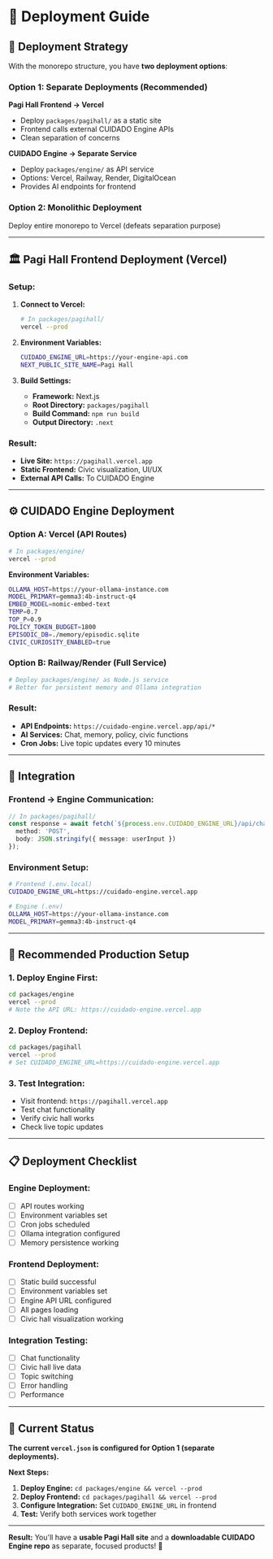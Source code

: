 # 🚀 Deployment Guide

## 🎯 **Deployment Strategy**

With the monorepo structure, you have **two deployment options**:

### **Option 1: Separate Deployments (Recommended)**

**Pagi Hall Frontend → Vercel**
- Deploy `packages/pagihall/` as a static site
- Frontend calls external CUIDADO Engine APIs
- Clean separation of concerns

**CUIDADO Engine → Separate Service**
- Deploy `packages/engine/` as API service
- Options: Vercel, Railway, Render, DigitalOcean
- Provides AI endpoints for frontend

### **Option 2: Monolithic Deployment**

Deploy entire monorepo to Vercel (defeats separation purpose)

---

## 🏛️ **Pagi Hall Frontend Deployment (Vercel)**

### **Setup:**
1. **Connect to Vercel:**
   ```bash
   # In packages/pagihall/
   vercel --prod
   ```

2. **Environment Variables:**
   ```bash
   CUIDADO_ENGINE_URL=https://your-engine-api.com
   NEXT_PUBLIC_SITE_NAME=Pagi Hall
   ```

3. **Build Settings:**
   - **Framework:** Next.js
   - **Root Directory:** `packages/pagihall`
   - **Build Command:** `npm run build`
   - **Output Directory:** `.next`

### **Result:**
- **Live Site:** `https://pagihall.vercel.app`
- **Static Frontend:** Civic visualization, UI/UX
- **External API Calls:** To CUIDADO Engine

---

## ⚙️ **CUIDADO Engine Deployment**

### **Option A: Vercel (API Routes)**
```bash
# In packages/engine/
vercel --prod
```

**Environment Variables:**
```bash
OLLAMA_HOST=https://your-ollama-instance.com
MODEL_PRIMARY=gemma3:4b-instruct-q4
EMBED_MODEL=nomic-embed-text
TEMP=0.7
TOP_P=0.9
POLICY_TOKEN_BUDGET=1800
EPISODIC_DB=./memory/episodic.sqlite
CIVIC_CURIOSITY_ENABLED=true
```

### **Option B: Railway/Render (Full Service)**
```bash
# Deploy packages/engine/ as Node.js service
# Better for persistent memory and Ollama integration
```

### **Result:**
- **API Endpoints:** `https://cuidado-engine.vercel.app/api/*`
- **AI Services:** Chat, memory, policy, civic functions
- **Cron Jobs:** Live topic updates every 10 minutes

---

## 🔗 **Integration**

### **Frontend → Engine Communication:**
```typescript
// In packages/pagihall/
const response = await fetch(`${process.env.CUIDADO_ENGINE_URL}/api/chat`, {
  method: 'POST',
  body: JSON.stringify({ message: userInput })
});
```

### **Environment Setup:**
```bash
# Frontend (.env.local)
CUIDADO_ENGINE_URL=https://cuidado-engine.vercel.app

# Engine (.env)
OLLAMA_HOST=https://your-ollama-instance.com
MODEL_PRIMARY=gemma3:4b-instruct-q4
```

---

## 🎯 **Recommended Production Setup**

### **1. Deploy Engine First:**
```bash
cd packages/engine
vercel --prod
# Note the API URL: https://cuidado-engine.vercel.app
```

### **2. Deploy Frontend:**
```bash
cd packages/pagihall
vercel --prod
# Set CUIDADO_ENGINE_URL=https://cuidado-engine.vercel.app
```

### **3. Test Integration:**
- Visit frontend: `https://pagihall.vercel.app`
- Test chat functionality
- Verify civic hall works
- Check live topic updates

---

## 📋 **Deployment Checklist**

### **Engine Deployment:**
- [ ] API routes working
- [ ] Environment variables set
- [ ] Cron jobs scheduled
- [ ] Ollama integration configured
- [ ] Memory persistence working

### **Frontend Deployment:**
- [ ] Static build successful
- [ ] Environment variables set
- [ ] Engine API URL configured
- [ ] All pages loading
- [ ] Civic hall visualization working

### **Integration Testing:**
- [ ] Chat functionality
- [ ] Civic hall live data
- [ ] Topic switching
- [ ] Error handling
- [ ] Performance

---

## 🚨 **Current Status**

**The current `vercel.json` is configured for Option 1 (separate deployments).**

**Next Steps:**
1. **Deploy Engine:** `cd packages/engine && vercel --prod`
2. **Deploy Frontend:** `cd packages/pagihall && vercel --prod`
3. **Configure Integration:** Set `CUIDADO_ENGINE_URL` in frontend
4. **Test:** Verify both services work together

---

**Result:** You'll have a **usable Pagi Hall site** and a **downloadable CUIDADO Engine repo** as separate, focused products! 🚀
